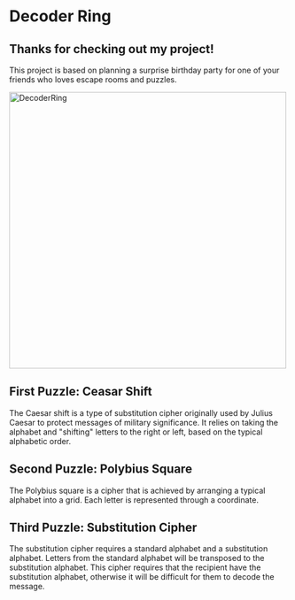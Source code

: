 # Decoder Ring

## Thanks for checking out my project!

This project is based on planning a surprise birthday party for one of your friends who loves escape rooms and puzzles.

<img width="500" alt="DecoderRing" src="https://user-images.githubusercontent.com/119773913/235230904-3bcadede-ed61-463b-be9f-00478d70bfa7.png">

## First Puzzle: Ceasar Shift

The Caesar shift is a type of substitution cipher originally used by Julius Caesar to protect messages of military significance. It relies on taking the alphabet and "shifting" letters to the right or left, based on the typical alphabetic order.

## Second Puzzle: Polybius Square

The Polybius square is a cipher that is achieved by arranging a typical alphabet into a grid. Each letter is represented through a coordinate. 

## Third Puzzle: Substitution Cipher

The substitution cipher requires a standard alphabet and a substitution alphabet. Letters from the standard alphabet will be transposed to the substitution alphabet. This cipher requires that the recipient have the substitution alphabet, otherwise it will be difficult for them to decode the message.


